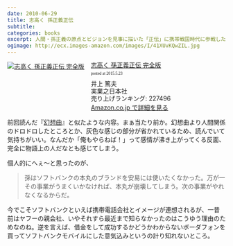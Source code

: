 ```yaml
---
date: 2010-06-29
title: 志高く 孫正義正伝
subtitle:
categories: books
excerpt: 人間・孫正義の原点とビジョンを見事に描いた「正伝」に携帯戦国時代に参戦したカリスマの姿を独占取材でフォロー。
ogimage: http://ecx.images-amazon.com/images/I/41XUvKQwZIL.jpg
---
```


<div class="azlink-box"><div class="azlink-image" style="float:left"><a href="http://www.amazon.co.jp/exec/obidos/ASIN/4408107050/warikiru-22/" name="azlinklink" target="_blank"><img src="http://ecx.images-amazon.com/images/I/41XUvKQwZIL._SL160_.jpg" alt="志高く 孫正義正伝 完全版" style="border:none" /></a></div><div class="azlink-info" style="float:left;margin-left:15px;line-height:120%"><div class="azlink-name" style="margin-bottom:10px;line-height:120%"><a href="http://www.amazon.co.jp/exec/obidos/ASIN/4408107050/warikiru-22/" name="azlinklink" target="_blank">志高く 孫正義正伝 完全版</a><div class="azlink-powered-date" style="font-size:7pt;margin-top:5px;font-family:verdana;line-height:120%">posted at 2015.5.23</div></div><div class="azlink-detail">井上 篤夫<br />実業之日本社<br />売り上げランキング: 227496<br /></div><div class="azlink-link" style="margin-top:5px"><a href="http://www.amazon.co.jp/exec/obidos/ASIN/4408107050/warikiru-22/" target="_blank">Amazon.co.jp で詳細を見る</a></div></div><div class="azlink-footer" style="clear:left"></div></div>

前回読んだ『[幻想曲](/mol/log/978-4822244545/)』と似たような内容。まぁ当たり前か。幻想曲より人間関係のドロドロしたところとか、灰色な感じの部分が省かれているため、読んでいて気持ちがいい。なんだか「俺もやらねば！」って感情が沸き上がってくる反面、完全に物語上の人だなとも感じてしまう。

個人的にへぇ〜と思ったのが、

> 孫はソフトバンクの本丸のブランドを安易には使いたくなかった。万が一その事業がうまくいかなければ、本丸が崩壊してしまう。次の事業がやれなくなるからだ。

今でこそソフトバンクといえば携帯電話会社とイメージが連想されるが、一昔前はヤフーの親会社、いやそれすら最近まで知らなかったのはこうゆう理由のためなのね。逆を言えば、借金をして成功するかどうかわからないボーダフォンを買ってソフトバンクモバイルにした意気込みというの計り知れないところ。